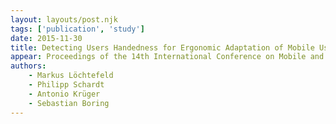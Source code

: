 ```yaml
---
layout: layouts/post.njk
tags: ['publication', 'study']
date: 2015-11-30
title: Detecting Users Handedness for Ergonomic Adaptation of Mobile User Interfaces
appear: Proceedings of the 14th International Conference on Mobile and Ubiquitous Multimedia (Mum-15). November 30 - December 2, Linz, Austria, ACM, 2015.
authors:
    - Markus Löchtefeld
    - Philipp Schardt
    - Antonio Krüger
    - Sebastian Boring
---
```


